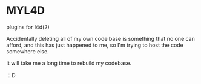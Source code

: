 # MYL4D
plugins for l4d(2)

Accidentally deleting all of my own code base is something that no one can afford, and this has just happened to me, so I'm trying to host the code somewhere else.

It will take me a long time to rebuild my codebase.

 ：D
